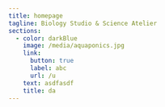 ```yaml
---
title: homepage
tagline: Biology Studio & Science Atelier
sections:
  - color: darkBlue
    image: /media/aquaponics.jpg
    link:
      button: true
      label: abc
      url: /u
    text: asdfasdf
    title: da
---
```


